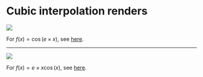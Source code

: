 # Cubic interpolation renders

<img src="https://render.githubusercontent.com/render/math?math=f(x)=cos(ex)">

For $f(x)=\cos(e\times x)$, see [here](f_cosex.html).

----

<img src="https://render.githubusercontent.com/render/math?math=f(x)=excos(x)">

For $f(x)=e\times x\cos(x)$, see [here](f_excosx.html).
